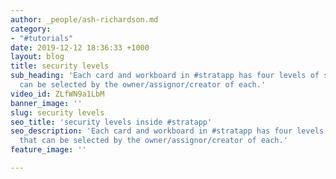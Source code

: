 ```yaml
---
author: _people/ash-richardson.md
category:
- "#tutorials"
date: 2019-12-12 18:36:33 +1000
layout: blog
title: security levels
sub_heading: 'Each card and workboard in #stratapp has four levels of security, that
  can be selected by the owner/assignor/creator of each.'
video_id: ZLfWN9a1LbM
banner_image: ''
slug: security levels
seo_title: 'security levels inside #stratapp'
seo_description: 'Each card and workboard in #stratapp has four levels of security,
  that can be selected by the owner/assignor/creator of each.'
feature_image: ''

---
```

